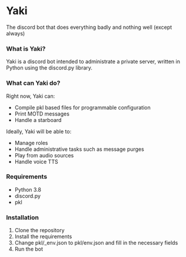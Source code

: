 # Yaki

The discord bot that does everything badly and nothing well (except always)

### What is Yaki?

Yaki is a discord bot intended to administrate a private server, written in Python using the discord.py library.

### What can Yaki do?

Right now, Yaki can:

- Compile pkl based files for programmable configuration
- Print MOTD messages
- Handle a starboard

Ideally, Yaki will be able to:

- Manage roles
- Handle administrative tasks such as message purges
- Play from audio sources
- Handle voice TTS

### Requirements

- Python 3.8
- discord.py
- pkl

### Installation

1. Clone the repository
2. Install the requirements
3. Change pkl/\_env.json to pkl/env.json and fill in the necessary fields
4. Run the bot

